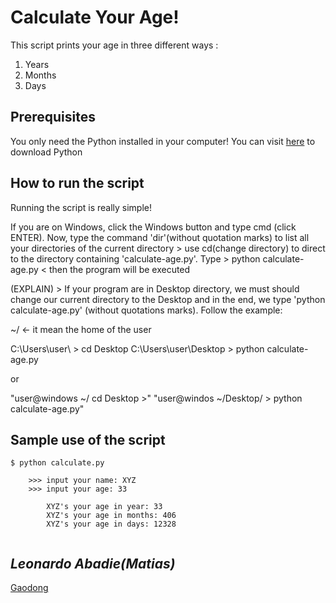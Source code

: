 # Calculate Your Age!

This script prints your age in three different ways : 
1. Years
2. Months
3. Days

## Prerequisites

You only need the Python installed in your computer! You can visit [here](https://www.python.org/downloads/) to download Python

## How to run the script

Running the script is really simple!

If you are on Windows, click the Windows button and type cmd (click ENTER). Now, type the command 'dir'(without quotation marks) to list all your directories of the current directory > use cd(change directory) to direct to the directory containing 'calculate-age.py'. Type > python calculate-age.py < then the program will be executed

(EXPLAIN) > If your program are in Desktop directory, we must should change our current directory to the Desktop and in the end, we type 'python calculate-age.py' (without quotations marks). Follow the example:

~/  <- it mean the home of the user

C:\Users\user\ > cd Desktop
C:\Users\user\Desktop > python calculate-age.py

or

"user@windows ~/ cd Desktop >" 
"user@windos ~/Desktop/ > python calculate-age.py"

## Sample use of the script
```
$ python calculate.py 
    
    >>> input your name: XYZ
    >>> input your age: 33

        XYZ's your age in year: 33 
        XYZ's your age in months: 406
        XYZ's your age in days: 12328
        
```

## *Leonardo Abadie(Matias)*

[Gaodong](https://github.com/LeoAbadie)
